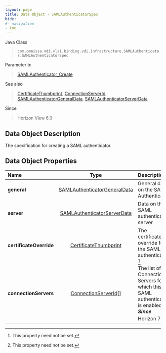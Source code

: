 ```yaml
---
layout: page
title: Data Object - SAMLAuthenticatorSpec
hide:
#- navigation
- toc
---
```






Java Class
> `com.omnissa.vdi.vlsi.binding.vdi.infrastructure.SAMLAuthenticator.SAMLAuthenticatorSpec`

Parameter to
> [SAMLAuthenticator_Create](vdi.infrastructure.SAMLAuthenticator.md#create)

See also
> [CertificateThumbprint](vdi.utils.Certificate.CertificateThumbprint.md), [ConnectionServerId](vdi.entity.ConnectionServerId.md), [SAMLAuthenticatorGeneralData](vdi.infrastructure.SAMLAuthenticator.GeneralData.md), [SAMLAuthenticatorServerData](vdi.infrastructure.SAMLAuthenticator.ServerData.md)

Since
> Horizon View 6.0


## Data Object Description

The specification for creating a SAML authenticator.

## Data Object Properties

 Name | Type | Description
:---|:---:|:---
**general**| [SAMLAuthenticatorGeneralData](vdi.infrastructure.SAMLAuthenticator.GeneralData.md)|  General data on the SAML Authenticator.
**server**| [SAMLAuthenticatorServerData](vdi.infrastructure.SAMLAuthenticator.ServerData.md)|  Data on the SAML authenticator server
**certificateOverride**| [CertificateThumbprint](vdi.utils.Certificate.CertificateThumbprint.md)|  The certificate override for the SAML authenticator. [^1]
**connectionServers**| [ConnectionServerId[]](vdi.entity.ConnectionServerId.md)|  The list of Connection Servers for which this SAML authenticator is enabled.  **_Since_** Horizon 7.8 [^1]
 


 


[^1]: This property need not be set.